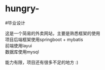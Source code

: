 # hungry-
#毕业设计

这是一个简易的外卖网站，主要是熟悉框架的使用  
项目后端框架使用springboot + mybatis  
前端使用layui  
数据库使用mysql  
  
能力有限，项目还有很多不足的地方 :)
